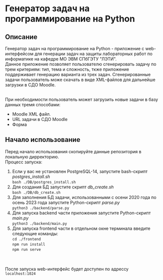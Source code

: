 # Генератор задач на программирование на Python

## Описание
Генератор задач на программирование на Python - приложение с web-интерфейсом для генерации задач на защиты лабораторных работ по информатике на кафедре МО ЭВМ СПбГЭТУ "ЛЭТИ".<br>
Данное приложение позволяет пользователю сгенерировать задачу по трем критериям: тип, тема и сложность, ткже приложение поддерживает генерацию варианта из трех задач. Сгенерированные задачи пользователь може скачать в виде XML-файлов для дальнейше загрузки в СДО Moodle.<br><br>

При необходимости пользователь может загрузить новые задачи в базу данных тремя способами: 
- Moodle XML файл.
- URL задачи в СДО Moodle
- Форма

## Начало использование
Перед начало использования скопируйте данные репозитория в локальную дирректорию. <br>
Процесс запуска:
1. Если у вас не установлен PostgreSQL-14, запустите bash-скрипт *postgres_install.sh* <br>
```bash ./DB/postgres_install.sh```
2. Для создания БД запустите скрипт *db_create.sh* <br>
```bash ./DB/db_create.sh```
3. Для заполнения БД задачи, использованными с осени 2020 года по осень 2023 года запустите Python-скрипт *parse.py* <br>
```python3 ./backend/parse.py```
4. Для запуска backend части приложения запустите Python-скрипт *main.py* <br>
```python3 ./backend/main.py```
5. Для запуска frontend части в отдельном окне терминала введите следующие команды:<br>
```cd ./frontend```<br>
```npm run install```<br>
```npm run serve```

<br><br>
После запуска web-интерфейс будет доступен по адрессу `localhost:1024`

